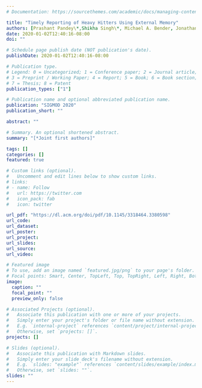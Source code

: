 ```yaml
---
# Documentation: https://sourcethemes.com/academic/docs/managing-content/

title: "Timely Reporting of Heavy Hitters Using External Memory"
authors: [Prashant Pandey\*,Shikha Singh\*, Michael A. Bender, Jonathan W. Berry, Martin Farach-Colton,Rob Johnson, Thomas M. Kroeger, Cynthia A. Phillips]
date: 2020-01-02T12:40:16-08:00
doi: ""

# Schedule page publish date (NOT publication's date).
publishDate: 2020-01-02T12:40:16-08:00

# Publication type.
# Legend: 0 = Uncategorized; 1 = Conference paper; 2 = Journal article;
# 3 = Preprint / Working Paper; 4 = Report; 5 = Book; 6 = Book section;
# 7 = Thesis; 8 = Patent
publication_types: ["1"]

# Publication name and optional abbreviated publication name.
publication: "SIGMOD 2020"
publication_short: ""

abstract: ""

# Summary. An optional shortened abstract.
summary: "[*Joint first authors]"

tags: []
categories: []
featured: true

# Custom links (optional).
#   Uncomment and edit lines below to show custom links.
# links:
# - name: Follow
#   url: https://twitter.com
#   icon_pack: fab
#   icon: twitter

url_pdf: "https://dl.acm.org/doi/pdf/10.1145/3318464.3380598"
url_code:
url_dataset:
url_poster:
url_project:
url_slides:
url_source:
url_video:

# Featured image
# To use, add an image named `featured.jpg/png` to your page's folder. 
# Focal points: Smart, Center, TopLeft, Top, TopRight, Left, Right, BottomLeft, Bottom, BottomRight.
image:
  caption: ""
  focal_point: ""
  preview_only: false

# Associated Projects (optional).
#   Associate this publication with one or more of your projects.
#   Simply enter your project's folder or file name without extension.
#   E.g. `internal-project` references `content/project/internal-project/index.md`.
#   Otherwise, set `projects: []`.
projects: []

# Slides (optional).
#   Associate this publication with Markdown slides.
#   Simply enter your slide deck's filename without extension.
#   E.g. `slides: "example"` references `content/slides/example/index.md`.
#   Otherwise, set `slides: ""`.
slides: ""
---
```

